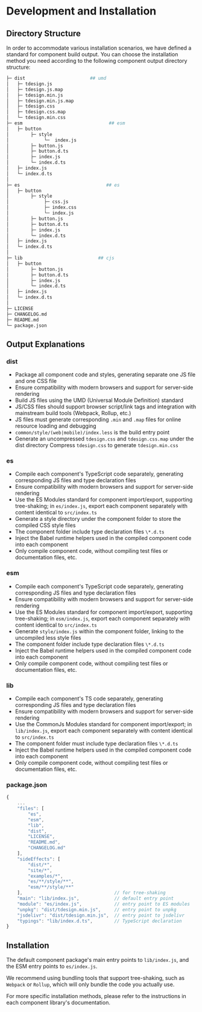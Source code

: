 # Development and Installation

## Directory Structure

In order to accommodate various installation scenarios, we have defined a standard for component build output. You can choose the installation method you need according to the following component output directory structure:

```bash
├─ dist                        ## umd
│   ├─ tdesign.js
│   ├─ tdesign.js.map
│   ├─ tdesign.min.js
│   ├─ tdesign.min.js.map
│   ├─ tdesign.css
│   ├─ tdesign.css.map
│   └─ tdesign.min.css
├─ esm                                ## esm
│   ├─ button
│        ├─ style
│             └─  index.js
│        ├─ button.js
│        ├─ button.d.ts
│        ├─ index.js
│        └─ index.d.ts
│   ├─ index.js
│   └─ index.d.ts
│
├─ es                                ## es
│   ├─ button
│        ├─ style
│             ├─ css.js
│             ├─ index.css
│             └─ index.js
│        ├─ button.js
│        ├─ button.d.ts
│        ├─ index.js
│        └─ index.d.ts
│   ├─ index.js
│   └─ index.d.ts
│
├─ lib                            ## cjs
│   ├─ button
│        ├─ button.js
│        ├─ button.d.ts
│        ├─ index.js
│        └─ index.d.ts
│   ├─ index.js
│   └─ index.d.ts
│
├─ LICENSE
├─ CHANGELOG.md
├─ README.md
└─ package.json
```

## Output Explanations

### dist

- Package all component code and styles, generating separate one JS file and one CSS file
- Ensure compatibility with modern browsers and support for server-side rendering
- Build JS files using the UMD (Universal Module Definition) standard
- JS/CSS files should support browser script/link tags and integration with mainstream build tools (Webpack, Rollup, etc.)
- JS files must generate corresponding `.min` and `.map` files for online resource loading and debugging
- `common/style/(web|mobile)/index.less` is the build entry point
- Generate an uncompressed `tdesign.css` and `tdesign.css.map` under the dist directory
  Compress `tdesign.css` to generate `tdesign.min.css`

### es

- Compile each component's TypeScript code separately, generating corresponding JS files and type declaration files
- Ensure compatibility with modern browsers and support for server-side rendering
- Use the ES Modules standard for component import/export, supporting tree-shaking; in `es/index.js`, export each component separately with content identical to `src/index.ts`
- Generate a style directory under the component folder to store the compiled CSS style files
- The component folder include type declaration files `\*.d.ts`
- Inject the Babel runtime helpers used in the compiled component code into each component
- Only compile component code, without compiling test files or documentation files, etc.

### esm

- Compile each component's TypeScript code separately, generating corresponding JS files and type declaration files
- Ensure compatibility with modern browsers and support for server-side rendering
- Use the ES Modules standard for component import/export, supporting tree-shaking; in `esm/index.js`, export each component separately with content identical to `src/index.ts`
- Generate `style/index.js` within the component folder, linking to the uncompiled less style files
- The component folder include type declaration files `\*.d.ts`
- Inject the Babel runtime helpers used in the compiled component code into each component
- Only compile component code, without compiling test files or documentation files, etc.

### lib

- Compile each component's TS code separately, generating corresponding JS files and type declaration files
- Ensure compatibility with modern browsers and support for server-side rendering
- Use the CommonJs Modules standard for component import/export; in `lib/index.js`, export each component separately with content identical to `src/index.ts`
- The component folder must include type declaration files `\*.d.ts`
- Inject the Babel runtime helpers used in the compiled component code into each component
- Only compile component code, without compiling test files or documentation files, etc.

### package.json

```javascript
{
    ...
    "files": [
        "es",
        "esm",
        "lib",
        "dist",
        "LICENSE",
        "README.md",
        "CHANGELOG.md"
    ],
    "sideEffects": [
        "dist/*",
        "site/*",
        "examples/*",
        "es/**/style/**",
        "esm/**/style/**"
    ],                                  // for tree-shaking
    "main": "lib/index.js",             // default entry point
    "module": "es/index.js",            // entry point to ES modules
    "unpkg": "dist/tdesign.min.js",     // entry point to unpkg
    "jsdelivr": "dist/tdesign.min.js",  // entry point to jsdelivr
    "typings": "lib/index.d.ts",        // TypeScript declaration
}
```

## Installation

The default component package's main entry points to `lib/index.js`, and the ESM entry points to `es/index.js`.

We recommend using bundling tools that support tree-shaking, such as `Webpack` or `Rollup`, which will only bundle the code you actually use.

For more specific installation methods, please refer to the instructions in each component library's documentation.
